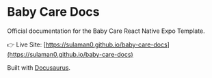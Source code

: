 # Baby Care Docs

Official documentation for the Baby Care React Native Expo Template.

👉 Live Site: [https://sulaman0.github.io/baby-care-docs](https://sulaman0.github.io/baby-care-docs)

Built with [Docusaurus](https://docusaurus.io).
